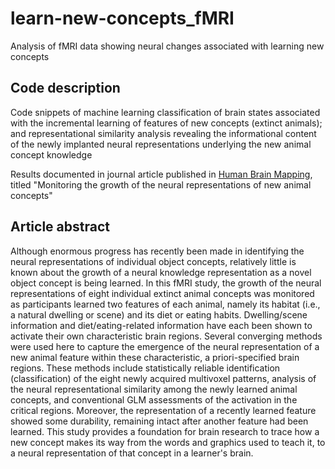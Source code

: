 # learn-new-concepts_fMRI
Analysis of fMRI data showing neural changes associated with learning new concepts

## Code description
Code snippets of machine learning classification of brain states associated with the incremental learning of features of new concepts (extinct animals); and representational similarity analysis revealing the informational content of the newly implanted neural representations underlying the new animal concept knowledge

Results documented in journal article published in [Human Brain Mapping](http://onlinelibrary.wiley.com/doi/10.1002/hbm.22842/full), titled "Monitoring the growth of the neural representations of new animal concepts"

## Article abstract

Although enormous progress has recently been made in identifying the neural representations of individual object concepts, relatively little is known about the growth of a neural knowledge representation as a novel object concept is being learned. In this fMRI study, the growth of the neural representations of eight individual extinct animal concepts was monitored as participants learned two features of each animal, namely its habitat (i.e., a natural dwelling or scene) and its diet or eating habits. Dwelling/scene information and diet/eating-related information have each been shown to activate their own characteristic brain regions. Several converging methods were used here to capture the emergence of the neural representation of a new animal feature within these characteristic, a priori-specified brain regions. These methods include statistically reliable identification (classification) of the eight newly acquired multivoxel patterns, analysis of the neural representational similarity among the newly learned animal concepts, and conventional GLM assessments of the activation in the critical regions. Moreover, the representation of a recently learned feature showed some durability, remaining intact after another feature had been learned. This study provides a foundation for brain research to trace how a new concept makes its way from the words and graphics used to teach it, to a neural representation of that concept in a learner's brain.
